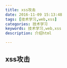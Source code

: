 ```yaml
---
title: xss攻击
date: 2016-11-09 15:13:48
tags: [技术学习,web,xss]
categories: 技术学习
keywords: 技术学习,web,xss
description: 介绍html

---
```


## xss攻击


